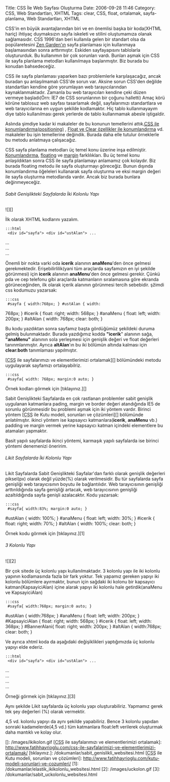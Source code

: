 Title: CSS İle Web Sayfası Oluşturma
Date: 2006-09-28 11:46
Category: CSS, Web Standartları, XHTML
Tags: clear, CSS, float, ortalamak, sayfa-planlama, Web Standartları, XHTML

CSS'in en büyük avantajlarından biri ve en önemlisi başka bir koda(XHTML
hariç) ihtiyaç duymaksızın sayfa iskeleti ve stilini oluştumamıza olanak
sağlamasıdır. CSS 1996'dan beri kullanıla gelen bir standart olsa da
popülaretesini [Zen Garden'ın][] sayfa planlaması için kullanmaya
başlamasından sonra arttırmıştır. Eskiden sayfayapısını tablolarla
oluştururduk. Bu kullanımın bir çok sorunları vardı. Bunları aşmak için
CSS ile sayfa planlama metodları kullanılmaya başlanmıştır. Biz burada
bu konudan bahsedeceğiz.

CSS ile sayfa planlaması yaparken bazı problemlerle karşılaşacağız,
ancak buradan şu anlaşılmamalı CSS'de sorun var. Aksine sorun CSS'den
değilde standartları kendine göre yorumlayan web tarayıcılarından
kaynaklanmaktadır. Zamanla bu web tarayıcıları kendine çeki düzen
vermeye başladı(Örn: İE7 de CSS sorunlarının bir çoğunu halletti) Amaç
körü körüne tablosuz web sayfası tasarlamak değil, sayfalarımızı
standartlara ve web tarayıcılarına en uygun şekilde kodlamaktır. Hiç
tablo kullanmayayım diye tablo kullanılması gerek yerlerde de tablo
kullanmamak abesle iştigaldir.

Aslında şimdiye kadar ki makaleler de bu konunun temellerini
attık.[<acronym title="Stil şablonu">CSS</acronym> ile
konumlandırma(positioning)][] , [Float ve Clear özellikler ile
konumlandırma][] vd. makaleler bu işin temellerine değindik. Burada daha
elle tutulur örneklerle bu metodu anlatmaya çalışacağız.

CSS sayfa planlama metodları üç temel konu üzerine inşa edilmiştir.
[Konumlandırma][<acronym title="Stil şablonu">CSS</acronym> ile
konumlandırma(positioning)], [floating][Float ve Clear özellikler ile
konumlandırma] ve [margin][] farklılıkları. Bu üç temel konu
anlaşıldıktan sonra CSS ile sayfa planlamayı anlamamız çok kolaydır. Biz
burada floating metodu ile sayfa oluşturmayı göreceğiz. Bunun dışında
konumlandırma öğeleleri kullanarak sayfa oluşturma ve eksi margin değeri
ile sayfa oluşturma metodlarıda vardır. Ancak biz burada bunlara
değinmeyeceğiz.

###### Sabit Genişlikteki Sayfalarda İki Kolonlu Yapı

![][]

İlk olarak XHTML kodlarını yazalım.

	:::html
	 <div id="sayfa"> <div id="ustAlan"> ...
</div> <div id="icerik"> ... </div> <div id="anaMenu"> ...
</div> <div id="altAlan"> ... </div> </div> 

Önemli bir nokta varki oda **icerik** alanının **anaMenu**'den önce
gelmesi gerekmektedir. Erişebilirlilik(yani tüm araçlarda sayfamızın en
iyi şekilde görünmesi) için **icerik** alanının **anaMenu**'den önce
gelmesi gerekir. Çünkü pda ve cep telefonu gibi araçlarda katmanların
sıralamasına göre ekranda görüneceğinden, ilk olarak içerik alanının
görünmesi tercih sebebidir. şžimdi css kodumuzu yazarsak:

	:::css
	 #sayfa { width:768px; } #ustAlan { width:
768px; } #icerik { float: right; width: 568px; } #anaMenu { float:
left; width: 200px; } #altAlan { width: 768px; clear: both; }


Bu kodu yazdıktan sonra sayfamız başta gördüğümüz şekildeki duruma
gelmiş bulunmaktadır. Burada yazdığımız kodda **"icerik**" alanının
sağa, **"anaMenu"** alanının sola yerleşmesi için genişlik değeri ve
float değerleri tanınmlanmıştır. Ayrıca **altAlan**'ın bu iki bölümün
altında kalması için **clear:both** tanımlaması yapılmıştır.

[<acronym title="Stil şablonu">CSS</acronym> ile sayfalarımızı ve
elementlerimizi ortalamak][] bölümündeki metodu uygulayarak sayfamızı
ortalayabilriz.

	:::css
	 #sayfa{ width: 768px; margin:0 auto; }


Örnek kodları görmek için [tıklayınız.][]

Sabit Genişlikteki Sayfalarda en çok rastlanan problemler sabit genişlik
uygulanan katmanlara pading, margin ve border değeri atandığında IE5 de
sorunlu görünmesidir bu problemi aşmak için iki yöntem vardır. Birinci
yöntem [<acronym title="Stil şablonu">CSS</acronym> ile Kutu modeli,
sorunları ve çözümleri][] bölümünde anlatılmıştır. ikinci yöntem ise
kapsayıcı katmanlara(**icerik**, **anaMenu** vb.) padding ve margin
vermek yerine kapsayıcı katman içindeki elementlere bu atamaları
yapmaktır.

Basit yapılı sayfalarda ikinci yöntemi, karmaşık yapılı sayfalarda ise
birinci yöntemi denemenizi öneririm.

###### Likit Sayfalarda İki Kolonlu Yapı

Likit Sayfalarda Sabit Genişlikteki Sayfalar'dan farklı olarak genişlik
değerleri piksel(px) olarak değil yüzde(%) olarak verilmesidir. Bu tür
sayfalarda sayfa genişliği web tarayıcısının boyutu ile bağlantılıdır.
Web tarayıcısının genişliği arttırıldığında sayfa genişliği artacak, web
tarayıcısının genişliği azaltıldığında sayfa genişli azalacaktır. Kodu
yazarsak:

	:::css
	 #sayfa{ width:83%; margin:0 auto; }
#ustAlan { width: 100%; } #anaMenu { float: left; width: 30%; }
#icerik { float: right; width: 70%; } #altAlan { width: 100%; clear:
both; } 

Örnek kodu görmek için [tıklayınız.][1]

###### 3 Kolonlu Yapı

![][2]

Bir çok sitede üç kolonlu yapı kullanılmaktadır. 3 kolonlu yapı ile iki
kolonlu yapının kodlamasında fazla bir fark yoktur. Tek yapamız gereken
yapıyı iki kolonlu bölümlere ayırmaktır, bunun için sağdaki iki kolonu
bir kapsayıcı katman(KapsayiciAlan) içine alarak yapıyı iki kolonlu hale
getirdik(anaMenu ve KapsayiciAlan)

	:::css
	 #sayfa{ width:768px; margin:0 auto; }
#ustAlan { width:768px; } #anaMenu { float: left; width: 200px; }
#KapsayiciAlan { float: right; width: 568px; } #icerik { float: left;
width: 368px; } #BannerAlani{ float: right; width: 200px; } #altAlan {
width:768px; clear: both; } 

Ve ayrıca xhtml koda da aşağıdaki değişiklikleri yaptığımızda üç kolonlu
yapıyı elde ederiz.

	:::html
	 <div id="sayfa"> <div id="ustAlan"> ...
</div> <div id="KapsayiciAlan"> <div id="icerik"> ... </div>
<div id="BannerAlani"> ... </div> </div> <div id="anaMenu"> ...
</div> <div id="altAlan"> ... </div> </div> 

Örneği görmek için [tıklayınız.][3]

Aynı şekilde Likit sayfalarda üç kolonlu yapı oluşturabiliriz. Yapmamız
gerek tek şey değerleri (%) olarak vermektir.

4,5 vd. kolonlu yapıyı da aynı şekilde yapabiliriz. Bence 3 kolonlu
yapıdan sonraki kadamelerde(4,5 vd.) tüm katmanlara float:left verilerek
oluşturmak daha mantıklı ve kolay olur.

</p>

  [Zen Garden'ın]: http://www.csszengarden.com/
  [<acronym title="Stil şablonu">CSS</acronym> ile
  konumlandırma(positioning)]: http://www.fatihhayrioglu.com/?p=151
  [Float ve Clear özellikler ile konumlandırma]: http://www.fatihhayrioglu.com/?p=160
  [margin]: http://www.fatihhayrioglu.com/?p=113
  []: /images/ikikolon.gif
  [<acronym title="Stil şablonu">CSS</acronym> ile sayfalarımızı ve
  elementlerimizi ortalamak]: http://www.fatihhayrioglu.com/css-ile-sayfalarimizi-ve-elementlerimizi-ortalamak/
  [tıklayınız.]: /dokumanlar/sabit_genislikli_websitesi.html
  [<acronym title="Stil şablonu">CSS</acronym> ile Kutu modeli,
  sorunları ve çözümleri]: http://www.fatihhayrioglu.com/kutu-modeli-sorunlari-ve-cozumleri/
  [1]: /dokumanlar/elastik_ikikolonlu_websitesi.html
  [2]: /images/uckolon.gif
  [3]: /dokumanlar/sabit_uckolonlu_websitesi.html

